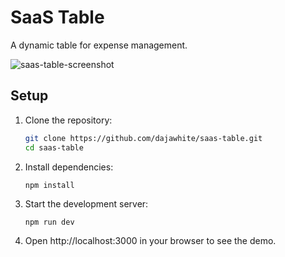 # SaaS Table
A dynamic table for expense management.

![saas-table-screenshot](https://github.com/dajawhite/saas-table/assets/110269361/50f65570-8f5e-4cb5-9bbf-d0490d54b3b1)

## Setup
1. Clone the repository:
   ```sh
   git clone https://github.com/dajawhite/saas-table.git
   cd saas-table
   ```
2. Install dependencies:
    ```
    npm install
    ```
3. Start the development server:
    ```
    npm run dev
    ```
4. Open http://localhost:3000 in your browser to see the demo.
